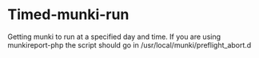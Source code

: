 # Timed-munki-run
Getting munki to run at a specified day and time. If you are using munkireport-php the script should go in /usr/local/munki/preflight_abort.d
